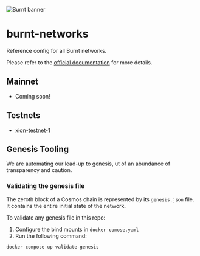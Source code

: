 ![Burnt banner](https://files.xion-testnet-1.burnt.com/banner.jpg)

# burnt-networks

Reference config for all Burnt networks.

Please refer to the [official documentation](https://docs.burnt.com) for more details.

## Mainnet

- Coming soon!

## Testnets

- [xion-testnet-1](./testnets/xion-testnet-1/)


## Genesis Tooling

We are automating our lead-up to genesis, ut of an abundance of transparency and caution.

### Validating the genesis file

The zeroth block of a Cosmos chain is represented by its `genesis.json` file. It contains the entire initial state of the network. 

To validate any genesis file in this repo:

1. Configure the bind mounts in `docker-comose.yaml`
2. Run the following command:
```bash
docker compose up validate-genesis
```
